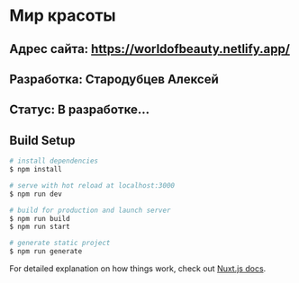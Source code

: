 # Мир красоты

## Адрес сайта: https://worldofbeauty.netlify.app/
## Разработка: Стародубцев Алексей
## Статус: В разработке...

## Build Setup

```bash
# install dependencies
$ npm install

# serve with hot reload at localhost:3000
$ npm run dev

# build for production and launch server
$ npm run build
$ npm run start

# generate static project
$ npm run generate
```

For detailed explanation on how things work, check out [Nuxt.js docs](https://nuxtjs.org).
